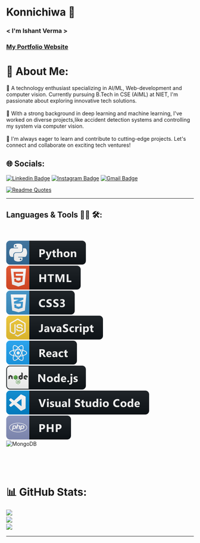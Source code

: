 # Konnichiwa 👋

### <  I'm Ishant Verma  >&nbsp;&nbsp;
### [ My Portfolio Website ](https://portfolio-v1-theta-seven.vercel.app/)
# 💫 About Me:
👋 A technology enthusiast specializing in AI/ML, Web-development and computer vision. Currently pursuing B.Tech in CSE (AIML) at NIET, I'm passionate about exploring innovative tech solutions.<br><br>🚀 With a strong background in deep learning and machine learning, I've worked on diverse projects,like accident detection systems and controlling my system via computer vision.<br><br>🔭 I'm always eager to learn and contribute to cutting-edge projects. Let's connect and collaborate on exciting tech ventures!


## 🌐 Socials:
[![Linkedin Badge](https://img.shields.io/badge/-IshantVerma-blue?style=flat-square&logo=Linkedin&logoColor=white&link=https://www.linkedin.com/in/ishant-verma-9ab995220/)](https://www.linkedin.com/in/ishant-verma-9ab995220/)
[![Instagram Badge](https://img.shields.io/badge/-Ishant26_12-purple?style=flat-square&logo=instagram&logoColor=white&link=https://instagram.com/ishant26_12/)](https://instagram.com/ishant26_12)
[![Gmail Badge](https://img.shields.io/badge/-vishant448@gmail.com-c14438?style=flat-square&logo=Gmail&logoColor=white&link=mailto:vishant448@gmail.com)](mailto:vishant448@gmail.com)

[![Readme Quotes](https://quotes-github-readme.vercel.app/api?type=horizontal)](https://github.com/piyushsuthar/github-readme-quotes)
</br>



---
## Languages & Tools 👨‍💻 🛠:
</br>

<p align="center">

<!-- For more icons please follow  https://github.com/MikeCodesDotNET/ColoredBadges -->
![Python](https://raw.githubusercontent.com/MikeCodesDotNET/ColoredBadges/4a38660afb7be89a6032218589b4454a1285c7f8/svg/dev/languages/python.svg)<br/>
![HTML5](https://raw.githubusercontent.com/MikeCodesDotNET/ColoredBadges/4a38660afb7be89a6032218589b4454a1285c7f8/svg/dev/languages/html.svg)<br/>
![CSS3](https://raw.githubusercontent.com/MikeCodesDotNET/ColoredBadges/4a38660afb7be89a6032218589b4454a1285c7f8/svg/dev/languages/css3.svg)<br/>
![JavaScript](https://raw.githubusercontent.com/MikeCodesDotNET/ColoredBadges/master/svg/dev/languages/js.svg)<br/>
![React.js](https://raw.githubusercontent.com/MikeCodesDotNET/ColoredBadges/master/svg/dev/frameworks/react.svg)<br/>
![Node.js](https://raw.githubusercontent.com/MikeCodesDotNET/ColoredBadges/master/svg/dev/frameworks/nodejs.svg)<br/>
![VS Code](https://raw.githubusercontent.com/MikeCodesDotNET/ColoredBadges/master/svg/dev/tools/visualstudio_code.svg)<br/>
![PHP](https://raw.githubusercontent.com/MikeCodesDotNET/ColoredBadges/4a38660afb7be89a6032218589b4454a1285c7f8/svg/dev/languages/php.svg)<br/>
![MongoDB](https://img.shields.io/badge/-MongoDB-black?style=flat-square&logo=mongodb)<br/>





</br>
</p>
</br>

# 📊 GitHub Stats:
![](https://github-readme-stats.vercel.app/api?username=ishant2612&theme=dark&hide_border=false&include_all_commits=false&count_private=false)<br/>
![](https://github-readme-streak-stats.herokuapp.com/?user=ishant2612&theme=dark&hide_border=false)<br/>
![](https://github-readme-stats.vercel.app/api/top-langs/?username=ishant2612&theme=dark&hide_border=false&include_all_commits=false&count_private=false&layout=compact)





-----------






